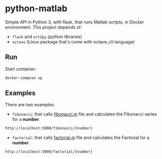 # python-matlab

Simple API in Python 3, with flask, that runs Matlab scripts, in Docker environment.
This project depends of:
* `flask` and `oct2py` (python libraries)
* `octave` (Linux package that's come with octave_cli language)

## Run

Start container:

```sh
docker-compose up
```

## Examples

There are two examples:

* `fibonacci`: that calls [fibonacci.m](./python_matlab/scriptsMatlab/) file and calculates the Fibonacci series for a **number**. 
```sh
http://localhost:5000/fibonacci/{number} 
```

* `factorial`: that calls [factorial.m](./python_matlab/scriptsMatlab/) file and calculates the Factorial for a **number**. 
```sh
http://localhost:5000/factorial/{number} 
```
